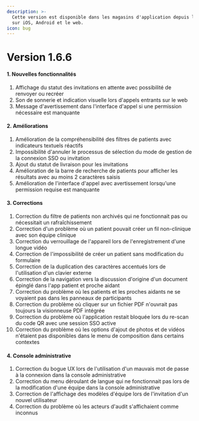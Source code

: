 ```yaml
---
description: >-
  Cette version est disponible dans les magasins d'application depuis le 13 octobre 2025
  sur iOS, Android et le web.
icon: bug
---
```


# Version 1.6.6

#### 1. Nouvelles fonctionnalités

1. Affichage du statut des invitations en attente avec possibilité de renvoyer ou recréer
2. Son de sonnerie et indication visuelle lors d'appels entrants sur le web
3. Message d'avertissement dans l'interface d'appel si une permission nécessaire est manquante

#### 2. Améliorations

1. Amélioration de la compréhensibilité des filtres de patients avec indicateurs textuels réactifs
2. Impossibilité d'annuler le processus de sélection du mode de gestion de la connexion SSO ou invitation
3. Ajout du statut de livraison pour les invitations
4. Amélioration de la barre de recherche de patients pour afficher les résultats avec au moins 2 caractères saisis
5. Amélioration de l'interface d'appel avec avertissement lorsqu'une permission requise est manquante

#### 3. Corrections

1. Correction du filtre de patients non archivés qui ne fonctionnait pas ou nécessitait un rafraîchissement
2. Correction d'un problème où un patient pouvait créer un fil non-clinique avec son équipe clinique
3. Correction du verrouillage de l'appareil lors de l'enregistrement d'une longue vidéo
4. Correction de l'impossibilité de créer un patient sans modification du formulaire
5. Correction de la duplication des caractères accentués lors de l'utilisation d'un clavier externe
6. Correction de la navigation vers la discussion d'origine d'un document épinglé dans l'app patient et proche aidant
7. Correction du problème où les patients et les proches aidants ne se voyaient pas dans les panneaux de participants
8. Correction du problème où cliquer sur un fichier PDF n'ouvrait pas toujours la visionneuse PDF intégrée
9. Correction du problème où l'application restait bloquée lors du re-scan du code QR avec une session SSO active
10. Correction du problème où les options d'ajout de photos et de vidéos n'étaient pas disponibles dans le menu de composition dans certains contextes

#### 4. Console administrative

1. Correction du bogue UX lors de l'utilisation d'un mauvais mot de passe à la connexion dans la console administrative
2. Correction du menu déroulant de langue qui ne fonctionnait pas lors de la modification d'une équipe dans la console administrative
3. Correction de l'affichage des modèles d'équipe lors de l'invitation d'un nouvel utilisateur
4. Correction du problème où les acteurs d'audit s'affichaient comme inconnus